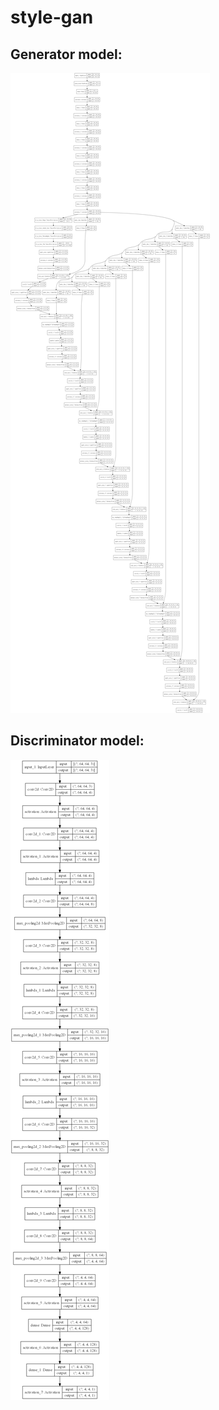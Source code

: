# style-gan
## Generator model:
![model](models/generator_model.png)

## Discriminator model:
![model](models/discriminator_model.png)
